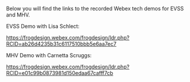 Below you will find the links to the recorded Webex tech demos for EVSS and MHV. 

EVSS Demo with Lisa Schlect:

<a href="https://frogdesign.webex.com/frogdesign/ldr.php?RCID=ab26d4235b31c6117510bbb5e6aa7ec7">https://frogdesign.webex.com/frogdesign/ldr.php?RCID=ab26d4235b31c6117510bbb5e6aa7ec7</a>

MHV Demo with Carnetta Scruggs:

<a href="https://frogdesign.webex.com/frogdesign/ldr.php?RCID=e01c99b0873981d150edaa67cafff7cb">https://frogdesign.webex.com/frogdesign/ldr.php?RCID=e01c99b0873981d150edaa67cafff7cb</a>
